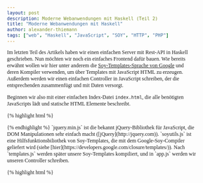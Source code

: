 ```yaml
---
layout: post
description: Moderne Webanwendungen mit Haskell (Teil 2)
title: "Moderne Webanwendungen mit Haskell"
author: alexander-thiemann
tags: ["web", "Haskell", "JavaScript", "SOY", "HTTP", "PHP"]
---
```


Im letzten Teil des Artikels haben wir einen einfachen Server mit Rest-API in Haskell geschrieben.
Nun möchten wir noch ein einfaches Frontend dafür bauen. Wie bereits erwähnt wollen wir hier unter
anderem die [Soy-Templates-Sprache von Google](https://developers.google.com/closure/templates/) und deren
Kompiler verwenden, um über Templates mit JavaScript HTML zu erzeugen. Außerdem werden wir einen einfachen Controller in JavaScript schreiben, der die entsprechenden zusammenfügt und mit Daten versorgt.

<!-- more start -->

Beginnen wir also mit einer einfachen Index-Datei `index.html`, die alle benötigten JavaScripts lädt und statische HTML Elemente beschreibt.

{% highlight html %}
<!DOCTYPE html>
<html>
<head>
    <title>Haskell Blog</title>
    <script src="/jquery.min.js" type="text/javascript"></script>
    <script src="/soyutils.js" type="text/javascript"></script>
    <script src="/templates.js" type="text/javascript"></script>
    <script src="/app.js" type="text/javascript"></script>
{% endhighlight %}
`jquery.min.js`  ist die bekannt jQuery-Bibliothek für JavaScript, die DOM Manipulationen sehr einfach macht ([jQuery](http://jquery.com)). `soyutils.js` ist eine Hilfsfunktionsbiliothek von Soy-Templates, die mit dem Google-Soy-Compiler geliefert wird (siehe [hier](https://developers.google.com/closure/templates/)). Nach `templates.js` werden später unsere Soy-Templates kompiliert, und in `app.js` werden wir unseren Controller schreiben.

{% highlight html %}
    <style type="text/css">
    body {
        font: 9pt Verdana;
    }
    #container {
        width: 800px;
        margin: 10px auto;
    }

    .newsBit {
        border: 1px solid black;
        padding: 10px;
        margin-bottom: 10px;
    }

    .newsBit h2 {
        margin: 0;
    }
    </style>
</head>
{% endhighlight %}

Nur ein bisschen CSS, damit das ganze am Ende nicht zu langweilig aussieht.

{% highlight html%}
<body>

<div id="container">
    <h1>Haskell Blog</h1>
    <div id="main">
        Lade ...
    </div>
{% endhighlight %}

Wir erzeugen ein DIV mit der id `main`, in das später vom Controller die Blogposts und Kommentare geladen werden sollen.

{% highlight html %}
    <h1>Neuer Beitrag</h1>
    <form id="newNews">
        <label for="author">
            Dein Name:
        </label>
        <input type="text" placeholder="Autor" id="author" /> <br />
        <label for="author">
            Überschrift:
        </label>
        <input type="text" placeholder="Titel" id="title" /> <br />
        <label for="content">
            Beitrag:
        </label> <br />
        <textarea id="content"></textarea> <br />

        <label for="tags">
            Tags:
        </label>
        <input type="text" placeholder="Tags (mit Komma trennen)" id="tags" /> <br />
        <input type="submit" value="Speichern" />
    </form>
</div>

</body>
</html>
{% endhighlight %}

Zum Schluss noch HTML-Code, der das statische Formular zum Hinzufügen weiterer Blogbeiträge enthält. Wie bereits erwähnt haben wir keinerlei Benutzerauthentifizierung, das heißt Momentan kann jeder Besucher des Blogs auch neue Beiträge schreiben. Dieses "Problem" werden wir dann in einem dritten Teil behandeln.

Schreiben wir nun mit der SOY-Template Sprache unsere Templates:

{% highlight html %}
{namespace BlogUI autoescape="true"}
{% endhighlight %}

Der Namespace, dass heißt das JavaScript Objekt/"Modul", in dem später alle Templates als JavaScript Funktionen definiert sind, wird `BlogUI` genannt. Mit `autoescape="true"` aktivieren wir die sehr nützlichen autoescape Features von SOY-Templates. Wie diese genau funktioniert, kann man [hier](https://developers.google.com/closure/templates/docs/security) nachlesen.

{% highlight html %}
/**
 * Render a list of news
 *
 * @param news
 */
{template .news}
{foreach $entry in $news}
    {call .newsBit data="$entry" /}
{/foreach}
{if (length($news) == 0)}
<i>Keine Beiträge vorhanden.</i>
{/if}
{/template}
{% endhighlight %}

Unser erstes Template erzeugt eine Seite mit Blogbeiträgen. Zunächst ist vor jedem Template ein Kommentar notwendig. Dieser enthält eine optionale Beschreibung des Templates, und die Liste aller Parameter. Mit `{template .news}` beginnen wir nun ein neues Template im aktuellem Namespace
und nennen es `news`. Die foreach-Syntax ist an die von JavaScript angelehnt, in obiger Form kann man die Schleife als ein Haskell `map` verstehen: Auf alle Elemente in der Liste `$news` wird das Template `newsBit` angewendet. Zum Schluss prüfen wir noch, ob es überhaupt Beiträge gibt, und wenn nicht geben wir die Meldung "Keine Beiträge vorhanden" aus - damit der Blog nicht komplett leer ist.

{% highlight html %}
/**
 * Render a news entry
 *
 * @param id
 * @param title
 * @param content
 * @param tags
 * @param author
 */
{template .newsBit}
<div class="newsBit">
    <h2>{$title}</h2>
    <p>
        <i>geschreiben von {$author}</i> <br />
        {$content|changeNewlineToBr}
    </p>
    <span class="tags">
        Tags: {foreach $tag in $tags}{$tag}{if (not isLast($tag))}, {/if}{/foreach}
    </span>
    <h3>Kommentar verfassen:</h3>
    <form id="addCommentFor{$id}">
        <input type="text" placeholder="Ihr Name" id="commentAuthor{$id}" /> <br />
        <textarea id="commentText{$id}"></textarea> <br />
        <input type="submit" value="Speichern" />
    </form>
    <br />
    <a href="javascript:Blog.showCommentsClick({$id});" id="commentLink{$id}" class="showComments commentsClosed">
        Kommentare anzeigen
    </a>
    <div id="commentsFor{$id}" style="display:none;"></div>
</div>

<script>
$('#addCommentFor{$id}').submit(function (e) /*{literal}*/{/*{/literal}*/
   e.preventDefault();
   Blog.addComment({$id});
/*{literal}*/});/*{/literal}*/
</script>
{/template}
{% endhighlight %}

Das Template für einen einzelnden Blogbeitrag zeigt weitere Funktionen der SOY-Templates: Mit `{$variable}` liest man den Inhalt einer
Variable und zeigt ihn an - hier kommt dann auch unser autoescape ins Spiel! Enthält die Variable `$title` etwa den Wert `<script>alert('alert');</script>`, escaped das SOY automatisch bei der Ausgabe für uns. Außerdem kann man der Anzeige von Variablen noch so genannte [Print Directives](https://developers.google.com/closure/templates/docs/functions_and_directives#print_directives) mitgeben, wie zum Beispiel bei `{$content|changeNewlineToBr}`. In diesem Fall wird aus einem `\n` Zeilenumbruch ein HTML `<br>`.  Alles weitere ist einfach HTML und JavaScript, bis auf den `{literal}`-Blocks. Diese sorgen dafür, dass der SOY-Kompiler dessen Inhalt ignoriert, und es keine Probleme mit den geschweiften Klammern gibt.

{% highlight html %}
/**
 * Render a list of comments
 *
 * @param comments
 */
{template .comments}
{foreach $comment in $comments}
    {call .commentBit data="$comment" /}
{/foreach}
{if (length($comments) == 0)}
<i>Keine Kommentare vorhanden.</i>
{/if}
{/template}

/**
 * Render a comment
 *
 * @param comment
 * @param author
 */
{template .commentBit}
<div class="commentBit">
    <p>
        <b>{$author}:</b> {$comment|changeNewlineToBr}
    </p>
</div>
{/template}
{% endhighlight %}

Die Templates für das Anzeigen von Kommentaren unter Blogbeiträgen funktionieren analog zu denen der Blogbeiträge.

Mit dem Soy-Compiler können wir nun daraus JavaScript machen:

{% highlight bash %}
java -jar SoyToJsSrcCompiler.jar --outputPathFormat static/templates.js static/templates.soy
{% endhighlight %}

Jetzt fehlt nur noch die Logik, die die *REST-API* mit unseren Templates/Views verbindet. Das geht mit Hilfe von *jQuery* auch relativ einfach:

{% highlight javascript %}
/**
 * Haskell Blog
 * app.js
 */

var Blog = {};
{% endhighlight %}

Wir erzeugen mithilfe von einem Objekt einen "Namespace" `Blog` für unsere Funktionen.

{% highlight javascript %}
Blog.loadEntries = function () {
    $.get("/news", function (n) {
        var html = BlogUI.news({"news": n});
        $('#main').html(html);
    });
};
{% endhighlight %}

Mit `$.get("url", function () {})` laden wir unsere JSON-Newsliste vom Server und generieren mit unseren Templates
dann dessen HTML-Repräsentation. Diese wird dann in unser `<div id="main">` geladen.

{% highlight javascript %}
Blog.addEntry = function (author, title, content, tags) {
    $.ajax({
        type: "POST",
        url: "/news",
        data: JSON.stringify({
            author: author,
            title: title,
            content: content,
            tags: tags
        }),
        success: function () {
            Blog.resetAddForm();
            Blog.loadEntries();
        },
        error: function () {
            alert("Beitrag konnte nicht angelegt werden");
        }
    });
};

Blog.storeComment = function (newsId, author, text, onOk) {
    $.ajax({
        type: "POST",
        url: "/comments",
        data: JSON.stringify({
            author: author,
            comment: text,
            news: "" + newsId
        }),
        success: onOk,
        error: function () {
            alert("Kommentar konnte nicht gespeichert werden");
        }
    });
};
{% endhighlight %}

Einfache Wrapperfunktionen, die mit einen `POST` Request an unseren Server das Hinzufügen von Kommentaren und Beiträgen ermöglicht.

{% highlight javascript %}
Blog.resetAddForm = function () {
    $('#author').val(""); $('#title').val(""); $('#content').val(""); $('#tags').val("");
};
{% endhighlight %}

Diese Funktion setzt das "Beitrag hinzufügen"-Formular zurück. Mit `$("[SELECTOR]")` findet man ein Element im DOM-Baum, mit `.val("[WERT]")` kann
man `<input>` und `<textarea>` Elementen neue Werte zuweisen.

{% highlight javascript %}
Blog.showComments = function (id) {
    $.get("/comments/" + id, function (c) {
        var html = BlogUI.comments({"comments": c});
        $('#commentsFor' + id).html(html).slideDown();
    });
};
{% endhighlight %}

Hier laden wir die Kommentare zu einem Beitrag mit der ID `id` vom Server und zeigen sie im richtigen `div` unter dem Beitrag an.

{% highlight javascript %}
Blog.showCommentsClick = function (id) {
    var el = $('#commentLink' + id);

    if (el.hasClass('commentsClosed')) {
        Blog.showComments(id);
        el.text("Kommentare verbergen");
        el.removeClass('commentsClosed');
    } else {
        el.text("Kommentare anzeigen");
        $('#commentsFor' + id).slideUp();
        el.addClass('commentsClosed');
    }
};
{% endhighlight %}

Eine weitere Hilfsfunktion zum ein- und ausblenden von Kommentaren. Mit `.text("[TEXT]")` kann man den Inhalt von HTML-Elementen ändern. Alles wird escaped, dh. wir können kein HTML-Markup übergeben. `.slideDown()` und `.slideUp()` sind übrigens zwei Funktionen, mit denen man HTML-Elemente mit einem Schiebeffekt ein- und ausblenden kann.

{% highlight javascript %}
Blog.addComment = function (id) {
    var authorEl = $('#commentAuthor' + id);
    var textEl = $('#commentText' + id);

    Blog.storeComment(id, authorEl.val(), textEl.val(), function () {
        authorEl.val(""); textEl.val("");
        Blog.showComments(id);
    });

};
{% endhighlight %}

Wir lesen hier aus dem Formular zum Hinzufügen von Kommentaren und schicken den Kommentar an den Server zum Speichern. Dann laden wir alle Kommentare neu.

{% highlight javascript %}
$(function () {
    Blog.loadEntries();
    $('#newNews').submit(function (e) {
        e.preventDefault();
        Blog.addEntry($('#author').val(),
                      $('#title').val(),
                      $('#content').val(),
                      $('#tags').val().split(",")
        );
    });
});
{% endhighlight %}

Zum Schluss registrieren wir einen `onload` Handler, also eine Funktion die nach dem Laden der Seite aufgerufen wird, die alle Blogbeiträge lädt und mit `.submit()` abfängt wenn das "Neuen Beitrag anlegen" Formular abgeschickt wird. Wir lesen dann die Felder aus und schicken sie mit unserer Hilfsfunktion an den Server.

Nun wäre das Grundgerüst für den Blog fertig! Wir haben also mit rund 200 Zeilen *Haskell*, etwa 100 Zeilen *JavaScript* und 150 Zeilen *HTML* einen kleinen Blog implementiert, der gut skaliert und sicher gegen XSS und SQL-Injections ist. Dass das ganze noch kürzer geht und wie Benutzerauthentifizierung und Sessions funktionieren, werde ich in weiteren Beiträgen erklären.
